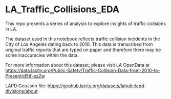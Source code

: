 # LA_Traffic_Collisions_EDA
This repo presents a series of analysis to explore insights of traffic collsions in LA.

The dataset used in this notebook reflects traffic collision incidents in the City of Los Angeles dating back to 2010. This data is transcribed from original traffic reports that are typed on paper and therefore there may be some inaccuracies within the data.

For more information about this dataset, please visit LA OpenData at https://data.lacity.org/Public-Safety/Traffic-Collision-Data-from-2010-to-Present/d5tf-ez2w

LAPD GeoJson file: https://geohub.lacity.org/datasets/lahub::lapd-divisions/about
